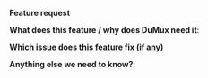 <!--
This form is for feature requests ONLY!
If you're looking for help check out the [readme](/README.md).
-->
**Feature request**

**What does this feature / why does DuMux need it**:

**Which issue does this feature fix (if any)**

**Anything else we need to know?**:
